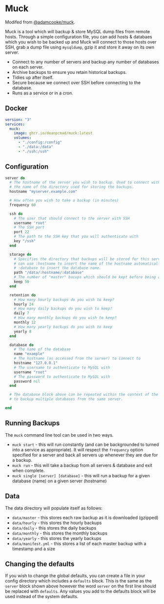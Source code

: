 # Muck

Modifed from [@adamcooke/muck](https://github.com/adamcooke/muck).

Muck is a tool which will backup & store MySQL dump files from remote hosts. Through a simple configuration file, you can add hosts & databaes which you wish to be backed up and Muck will connect to those hosts over SSH, grab a dump file using `mysqldump`, gzip it and store it away on its own server.

* Connect to any number of servers and backup any number of databases on each server.
* Archive backups to ensure you retain historical backups.
* Tidies up after itself.
* Secure because we connect over SSH before connecting to the database.
* Runs as a service or in a cron.

## Docker

```yml
version: "3"
services:
  muck:
    image: ghcr.io/deanpcmad/muck:latest
    volumes:
      - "./config:/config"
      - "./data:/data"
      - "./ssh:/ssh"
```

## Configuration

```ruby
server do
  # The hostname of the server you wish to backup. Used to connect with SSH and
  # the name of the directory used for storing the backups.
  hostname "myserver.example.com"

  # How often you wish to take a backup (in minutes)
  frequency 60

  ssh do
    # The user that should connect to the server with SSH
    username 'root'
    # The SSH port
    port 22
    # The path to the SSH key that you will authenticate with
    key "/ssh"
  end

  storage do
    # Specifies the directory that backups will be stored for this server. You
    # can use :hostname to insert the name of the hostname automatically and
    # :database to insert the database name.
    path "/data/:hostname/:database"
    # The number of "master" bacups which should be kept before being archived.
    keep 50
  end

  retention do
    # How many hourly backups do you wish to keep?
    hourly 24
    # How many daily backups do you wish to keep?
    daily 7
    # How many monthly backups do you wish to keep?
    monthly 12
    # How many yearly backups do you wish to keep
    yearly 8
  end

  database do
    # The name of the database
    name "example"
    # The hostname (as accessed from the server) to connect to
    hostname "127.0.0.1"
    # The username to authenticate to MySQL with
    username "root"
    # The password to authenticate to MySQL with
    password nil
  end

  # The database block above can be repeated within the context of the server
  # to backup multiple databases from the same server.

end
```

## Running Backups

The `muck` command line tool can be used in two ways.

* `muck start` - this will run constantly (and can be backgrounded to turned into a service as appropriate). It will respect the `frequency` option specified for a server and back all servers up whenever they are due for a backup.
* `muck run` - this will take a backup from all servers & database and exit when complete.
* `muck single [server] [database]` - this will run a backup for a given database (name) on a given server (hostname)

## Data

The data directory will populate itself as follows:

* `data/master` - this stores each raw backup as it is downloaded (gzipped)
* `data/hourly` - this stores the hourly backups
* `data/daily` - this stores the daily backups
* `data/monthly` - this stores the monthly backups
* `data/yearly` - this stores the yearly backups
* `data/manifest.yml` - this stores a list of each master backup with a timestamp and a size

## Changing the defaults

If you wish to change the global defaults, you can create a file in your config directory which includes a `defaults` block. This is the same as the `server` block shown above however the word `server` on the first line should be replaced with `defaults`. Any values you add to the defaults block will be used instead of the system defaults.
